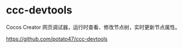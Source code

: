 # ccc-devtools
Cocos Creator 网页调试器，运行时查看、修改节点树，实时更新节点属性。



https://github.com/potato47/ccc-devtools